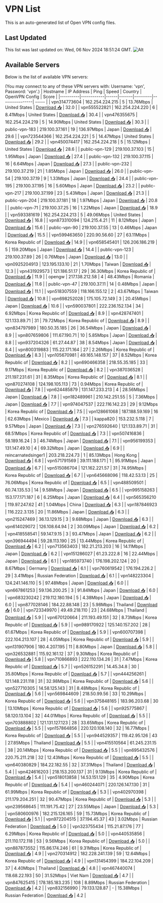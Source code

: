 # VPN List

This is an auto-generated list of Open VPN config files.

## Last Updated

This list was last updated on: Wed, 06 Nov 2024 18:51:24 GMT.
![Alt](https://repobeats.axiom.co/api/embed/186b98318ef1479477931607c1ad7d823f12451f.svg "Repobeats analytics image")

## Available Servers

Below is the list of available VPN servers:

(You may connect to any of these VPN servers with: Username: 'vpn', Password: 'vpn'.)
| Hostname | IP Address | Ping | Speed | Country | OpenVPN Config | Score |
|----------|------------|------|-------|---------|----------------| ----- |
| vpn314773604 | 162.254.224.215 | 5 | 13.76Mbps | United States | [Download 📥](./configs/server_0_US.ovpn) | 32.0 |
| vpn555522821 | 162.254.224.220 | 6 | 8.41Mbps | United States | [Download 📥](./configs/server_1_US.ovpn) | 30.4 |
| vpn476355675 | 162.254.224.219 | 5 | 14.90Mbps | United States | [Download 📥](./configs/server_2_US.ovpn) | 30.3 |
| public-vpn-183 | 219.100.37.161 | 19 | 136.97Mbps | Japan | [Download 📥](./configs/server_3_JP.ovpn) | 29.6 |
| vpn723544366 | 162.254.224.221 | 5 | 14.47Mbps | United States | [Download 📥](./configs/server_4_US.ovpn) | 29.2 |
| vpn450074417 | 162.254.224.218 | 5 | 15.12Mbps | United States | [Download 📥](./configs/server_5_US.ovpn) | 28.6 |
| public-vpn-129 | 219.100.37.103 | 15 | 1.95Mbps | Japan | [Download 📥](./configs/server_6_JP.ovpn) | 27.4 |
| public-vpn-132 | 219.100.37.115 | 16 | 6.64Mbps | Japan | [Download 📥](./configs/server_7_JP.ovpn) | 27.3 |
| public-vpn-232 | 219.100.37.219 | 21 | 1.85Mbps | Japan | [Download 📥](./configs/server_8_JP.ovpn) | 26.0 |
| public-vpn-54 | 219.100.37.19 | 9 | 1.33Mbps | Japan | [Download 📥](./configs/server_9_JP.ovpn) | 24.4 |
| public-vpn-195 | 219.100.37.195 | 16 | 5.60Mbps | Japan | [Download 📥](./configs/server_10_JP.ovpn) | 23.2 |
| public-vpn-217 | 219.100.37.199 | 23 | 5.43Mbps | Japan | [Download 📥](./configs/server_11_JP.ovpn) | 21.3 |
| public-vpn-204 | 219.100.37.181 | 18 | 1.97Mbps | Japan | [Download 📥](./configs/server_12_JP.ovpn) | 20.8 |
| public-vpn-71 | 219.100.37.25 | 16 | 1.22Mbps | Japan | [Download 📥](./configs/server_13_JP.ovpn) | 18.9 |
| vpn593381619 | 162.254.224.213 | 5 | 49.06Mbps | United States | [Download 📥](./configs/server_14_US.ovpn) | 16.8 |
| vpn873310094 | 124.215.4.21 | 11 | 8.12Mbps | Japan | [Download 📥](./configs/server_15_JP.ovpn) | 15.6 |
| public-vpn-90 | 219.100.37.55 | 13 | 0.46Mbps | Japan | [Download 📥](./configs/server_16_JP.ovpn) | 15.5 |
| vpn599463650 | 220.90.56.60 | 27 | 63.11Mbps | Korea Republic of | [Download 📥](./configs/server_17_KR.ovpn) | 14.9 |
| vpn658545401 | 126.206.186.219 | 5 | 159.20Mbps | Japan | [Download 📥](./configs/server_18_JP.ovpn) | 14.4 |
| public-vpn-123 | 219.100.37.89 | 26 | 0.76Mbps | Japan | [Download 📥](./configs/server_19_JP.ovpn) | 13.0 |
| vpn0925204913 | 123.195.133.10 | 21 | 1.70Mbps | Taiwan | [Download 📥](./configs/server_20_TW.ovpn) | 12.3 |
| vpn431929573 | 121.186.51.17 | 29 | 36.30Mbps | Korea Republic of | [Download 📥](./configs/server_21_KR.ovpn) | 11.9 |
| opengw | 217.138.212.58 | 4 | 48.43Mbps | Romania | [Download 📥](./configs/server_22_RO.ovpn) | 11.6 |
| public-vpn-47 | 219.100.37.11 | 14 | 0.48Mbps | Japan | [Download 📥](./configs/server_23_JP.ovpn) | 11.1 |
| vpn518307559 | 118.166.155.12 | 2 | 43.67Mbps | Taiwan | [Download 📥](./configs/server_24_TW.ovpn) | 10.8 |
| vpn698252028 | 175.105.72.149 | 3 | 20.45Mbps | Japan | [Download 📥](./configs/server_25_JP.ovpn) | 10.6 |
| vpn590037801 | 222.236.152.134 | 34 | 6.92Mbps | Korea Republic of | [Download 📥](./configs/server_26_KR.ovpn) | 8.9 |
| vpn428747401 | 121.133.89.71 | 31 | 79.72Mbps | Korea Republic of | [Download 📥](./configs/server_27_KR.ovpn) | 8.9 |
| vpn834797989 | 180.50.35.185 | 26 | 36.54Mbps | Japan | [Download 📥](./configs/server_28_JP.ovpn) | 8.9 |
| vpn807659806 | 111.67.190.71 | 10 | 5.85Mbps | Japan | [Download 📥](./configs/server_29_JP.ovpn) | 8.8 |
| vpn937204326 | 61.27.44.87 | 38 | 8.54Mbps | Japan | [Download 📥](./configs/server_30_JP.ovpn) | 8.4 |
| vpn800319883 | 115.22.171.164 | 27 | 2.26Mbps | Korea Republic of | [Download 📥](./configs/server_31_KR.ovpn) | 8.3 |
| vpn105670981 | 49.165.148.157 | 37 | 8.52Mbps | Korea Republic of | [Download 📥](./configs/server_32_KR.ovpn) | 8.2 |
| vpn690466358 | 218.55.35.185 | 33 | 9.17Mbps | Korea Republic of | [Download 📥](./configs/server_33_KR.ovpn) | 8.2 |
| vpn387036528 | 211.197.231.61 | 31 | 8.35Mbps | Korea Republic of | [Download 📥](./configs/server_34_KR.ovpn) | 8.1 |
| vpn870274108 | 124.198.105.113 | 73 | 0.94Mbps | Korea Republic of | [Download 📥](./configs/server_35_KR.ovpn) | 7.8 |
| vpn624485879 | 131.147.233.213 | 4 | 28.56Mbps | Japan | [Download 📥](./configs/server_36_JP.ovpn) | 7.8 |
| vpn182489961 | 210.142.251.55 | 5 | 7.36Mbps | Japan | [Download 📥](./configs/server_37_JP.ovpn) | 7.7 |
| vpn974047537 | 222.116.142.23 | 29 | 9.12Mbps | Korea Republic of | [Download 📥](./configs/server_38_KR.ovpn) | 7.5 |
| vpn128661068 | 187.188.59.169 | 16 | 62.63Mbps | Mexico | [Download 📥](./configs/server_39_MX.ovpn) | 7.3 |
| kappa820 | 153.232.5.118 | 7 | 9.57Mbps | Japan | [Download 📥](./configs/server_40_JP.ovpn) | 7.3 |
| vpn276592640 | 121.133.89.71 | 31 | 68.51Mbps | Korea Republic of | [Download 📥](./configs/server_41_KR.ovpn) | 7.3 |
| vpn507416836 | 58.189.16.24 | 3 | 46.74Mbps | Japan | [Download 📥](./configs/server_42_JP.ovpn) | 7.1 |
| vpn956199353 | 131.147.49.10 | 4 | 69.32Mbps | Japan | [Download 📥](./configs/server_43_JP.ovpn) | 6.9 |
| reincarnatedsinger1 | 203.218.224.73 | 1 | 85.13Mbps | Hong Kong | [Download 📥](./configs/server_44_HK.ovpn) | 6.8 |
| vpn571791569 | 39.111.188.171 | 1 | 95.91Mbps | Japan | [Download 📥](./configs/server_45_JP.ovpn) | 6.7 |
| vpn515086704 | 121.162.221.57 | 31 | 74.95Mbps | Korea Republic of | [Download 📥](./configs/server_46_KR.ovpn) | 6.7 |
| vpn645668096 | 118.42.53.13 | 25 | 76.06Mbps | Korea Republic of | [Download 📥](./configs/server_47_KR.ovpn) | 6.5 |
| vpn488509501 | 60.74.135.53 | 14 | 9.58Mbps | Japan | [Download 📥](./configs/server_48_JP.ovpn) | 6.5 |
| vpn995158263 | 153.177.171.187 | 6 | 6.25Mbps | Japan | [Download 📥](./configs/server_49_JP.ovpn) | 6.4 |
| vpn565356210 | 119.97.247.62 | 41 | 1.04Mbps | China | [Download 📥](./configs/server_50_CN.ovpn) | 6.3 |
| vpn187846923 | 116.222.3.135 | 20 | 11.86Mbps | Japan | [Download 📥](./configs/server_51_JP.ovpn) | 6.3 |
| vpn215247469 | 36.13.129.15 | 3 | 9.68Mbps | Japan | [Download 📥](./configs/server_52_JP.ovpn) | 6.3 |
| vpn614029072 | 126.108.64.94 | 2 | 30.09Mbps | Japan | [Download 📥](./configs/server_53_JP.ovpn) | 6.2 |
| vpn418558541 | 59.147.9.15 | 3 | 93.47Mbps | Japan | [Download 📥](./configs/server_54_JP.ovpn) | 6.2 |
| vpn396944494 | 59.28.113.190 | 25 | 13.44Mbps | Korea Republic of | [Download 📥](./configs/server_55_KR.ovpn) | 6.2 |
| vpn713563403 | 182.21.213.203 | 16 | 14.11Mbps | Japan | [Download 📥](./configs/server_56_JP.ovpn) | 6.2 |
| vpn151286027 | 61.23.222.8 | 16 | 22.44Mbps | Japan | [Download 📥](./configs/server_57_JP.ovpn) | 6.1 |
| vpn185973740 | 176.198.202.124 | 20 | 8.67Mbps | Germany | [Download 📥](./configs/server_58_DE.ovpn) | 6.1 |
| vpn760619542 | 176.194.226.2 | 29 | 3.41Mbps | Russian Federation | [Download 📥](./configs/server_59_RU.ovpn) | 6.1 |
| vpn148223304 | 124.241.146.110 | 5 | 97.48Mbps | Japan | [Download 📥](./configs/server_60_JP.ovpn) | 6.0 |
| vpn667861253 | 59.136.200.25 | 3 | 91.84Mbps | Japan | [Download 📥](./configs/server_61_JP.ovpn) | 6.0 |
| vpn683230242 | 219.112.180.194 | 5 | 4.38Mbps | Japan | [Download 📥](./configs/server_62_JP.ovpn) | 6.0 |
| vpn877028146 | 184.22.88.148 | 23 | 5.98Mbps | Thailand | [Download 📥](./configs/server_63_TH.ovpn) | 6.0 |
| vpn723349970 | 49.49.218.110 | 23 | 24.68Mbps | Thailand | [Download 📥](./configs/server_64_TH.ovpn) | 5.9 |
| vpn670120664 | 211.193.49.151 | 32 | 8.73Mbps | Korea Republic of | [Download 📥](./configs/server_65_KR.ovpn) | 5.9 |
| vpn989170922 | 125.140.157.202 | 28 | 61.67Mbps | Korea Republic of | [Download 📥](./configs/server_66_KR.ovpn) | 5.9 |
| vpn600707398 | 222.104.213.107 | 28 | 4.05Mbps | Korea Republic of | [Download 📥](./configs/server_67_KR.ovpn) | 5.9 |
| vpn131907906 | 180.4.207.195 | 11 | 8.80Mbps | Japan | [Download 📥](./configs/server_68_JP.ovpn) | 5.8 |
| vpn326532881 | 115.92.161.12 | 37 | 9.30Mbps | Korea Republic of | [Download 📥](./configs/server_69_KR.ovpn) | 5.8 |
| vpn710866893 | 222.110.134.26 | 31 | 7.47Mbps | Korea Republic of | [Download 📥](./configs/server_70_KR.ovpn) | 5.7 |
| vpn526152291 | 14.45.34.8 | 30 | 35.80Mbps | Korea Republic of | [Download 📥](./configs/server_71_KR.ovpn) | 5.7 |
| vpn444256261 | 121.148.231.118 | 31 | 32.98Mbps | Korea Republic of | [Download 📥](./configs/server_72_KR.ovpn) | 5.6 |
| vpn527710305 | 14.58.125.143 | 31 | 8.48Mbps | Korea Republic of | [Download 📥](./configs/server_73_KR.ovpn) | 5.6 |
| vpn569844609 | 218.50.99.56 | 33 | 10.29Mbps | Korea Republic of | [Download 📥](./configs/server_74_KR.ovpn) | 5.6 |
| vpn375848165 | 183.96.203.68 | 30 | 13.10Mbps | Korea Republic of | [Download 📥](./configs/server_75_KR.ovpn) | 5.6 |
| vpn925775867 | 58.120.13.104 | 32 | 44.01Mbps | Korea Republic of | [Download 📥](./configs/server_76_KR.ovpn) | 5.5 |
| vpn703888802 | 121.131.127.123 | 28 | 33.65Mbps | Korea Republic of | [Download 📥](./configs/server_77_KR.ovpn) | 5.5 |
| vpn157864856 | 220.120.108.140 | 32 | 16.77Mbps | Korea Republic of | [Download 📥](./configs/server_78_KR.ovpn) | 5.5 |
| vpn944529357 | 119.42.95.126 | 43 | 27.85Mbps | Thailand | [Download 📥](./configs/server_79_TH.ovpn) | 5.5 |
| vpn415510564 | 61.245.231.15 | 38 | 20.14Mbps | Korea Republic of | [Download 📥](./configs/server_80_KR.ovpn) | 5.5 |
| vpn695432576 | 220.75.211.218 | 32 | 12.43Mbps | Korea Republic of | [Download 📥](./configs/server_81_KR.ovpn) | 5.5 |
| vpn640380829 | 184.22.182.55 | 32 | 37.31Mbps | Thailand | [Download 📥](./configs/server_82_TH.ovpn) | 5.4 |
| vpn424616203 | 218.153.200.137 | 31 | 9.13Mbps | Korea Republic of | [Download 📥](./configs/server_83_KR.ovpn) | 5.4 |
| vpn518013858 | 14.53.151.129 | 35 | 4.90Mbps | Korea Republic of | [Download 📥](./configs/server_84_KR.ovpn) | 5.4 |
| vpn460244071 | 220.126.147.130 | 31 | 61.99Mbps | Korea Republic of | [Download 📥](./configs/server_85_KR.ovpn) | 5.3 |
| vpn402970398 | 211.179.204.251 | 32 | 90.47Mbps | Korea Republic of | [Download 📥](./configs/server_86_KR.ovpn) | 5.3 |
| vpn239568645 | 111.191.75.42 | 27 | 23.55Mbps | Japan | [Download 📥](./configs/server_87_JP.ovpn) | 5.3 |
| vpn580600976 | 182.215.126.165 | 59 | 15.73Mbps | Korea Republic of | [Download 📥](./configs/server_88_KR.ovpn) | 5.1 |
| vpn972204515 | 37.194.45.37 | 43 | 3.02Mbps | Russian Federation | [Download 📥](./configs/server_89_RU.ovpn) | 5.0 |
| vpn323755434 | 115.21.87.176 | 77 | 6.29Mbps | Korea Republic of | [Download 📥](./configs/server_90_KR.ovpn) | 5.0 |
| vpn440535856 | 211.110.172.118 | 53 | 9.56Mbps | Korea Republic of | [Download 📥](./configs/server_91_KR.ovpn) | 5.0 |
| vpn887873552 | 115.86.174.246 | 61 | 9.31Mbps | Korea Republic of | [Download 📥](./configs/server_92_KR.ovpn) | 4.9 |
| vpn270314912 | 182.228.241.139 | 59 | 12.64Mbps | Korea Republic of | [Download 📥](./configs/server_93_KR.ovpn) | 4.9 |
| vpn131454399 | 184.22.104.209 | 37 | 4.40Mbps | Thailand | [Download 📥](./configs/server_94_TH.ovpn) | 4.8 |
| vpn467440074 | 118.68.22.193 | 50 | 31.52Mbps | Viet Nam | [Download 📥](./configs/server_95_VN.ovpn) | 4.7 |
| vpn847625415 | 178.185.183.235 | 108 | 8.89Mbps | Russian Federation | [Download 📥](./configs/server_96_RU.ovpn) | 4.2 |
| vpn832156990 | 79.133.128.87 | - | 15.38Mbps | Russian Federation | [Download 📥](./configs/server_97_RU.ovpn) | 4.2 |
